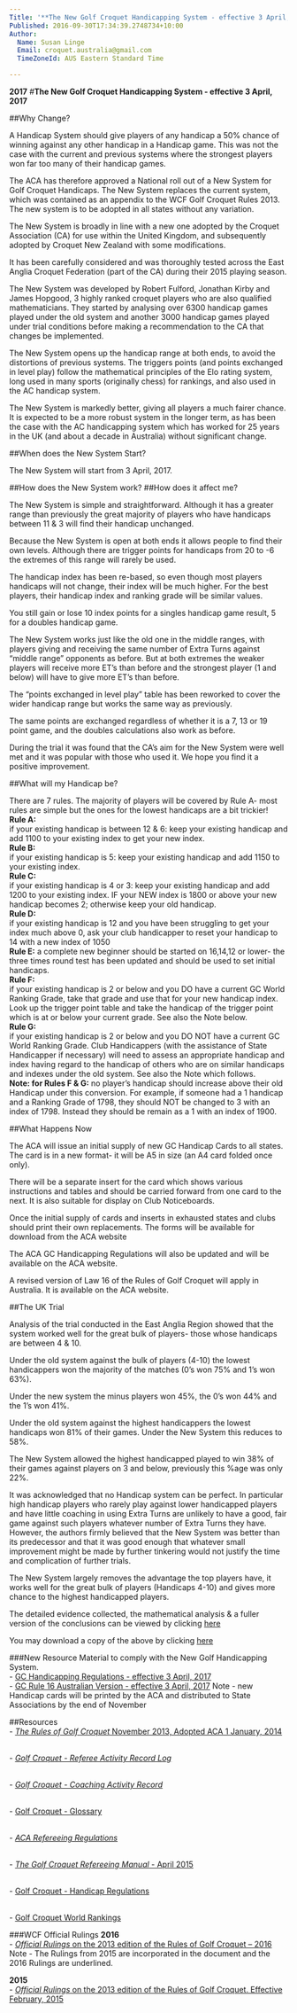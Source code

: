 ```yaml
---
Title: '**The New Golf Croquet Handicapping System - effective 3 April, 2017**'
Published: 2016-09-30T17:34:39.2748734+10:00
Author:
  Name: Susan Linge
  Email: croquet.australia@gmail.com
  TimeZoneId: AUS Eastern Standard Time

---
```

**2017**
#**The New Golf Croquet Handicapping System - effective 3 April, 2017**

##Why Change?

A Handicap System should give players of any handicap a 50% chance of winning against any other handicap in a Handicap game.  This was not the case with the current and previous systems where the strongest players won far too many of their handicap games.

The ACA has therefore approved a National roll out of a New System for Golf Croquet Handicaps.  The New System replaces the current system, which was contained as an appendix to the WCF Golf Croquet Rules 2013.  The new system is to be adopted in all states without any variation.

The New System is broadly in line with a new one adopted by the Croquet Association (CA) for use within the United Kingdom, and subsequently adopted by Croquet New Zealand with some modifications.

It has been carefully considered and was thoroughly tested across the East Anglia Croquet Federation (part of the CA) during their 2015 playing season.

The New System was developed by Robert Fulford, Jonathan Kirby and James Hopgood, 3 highly ranked croquet players who are also qualified mathematicians. They started by analysing over 6300 handicap games played under the old system and another 3000 handicap games played under trial conditions before making a recommendation to the CA that changes be implemented.

The New System opens up the handicap range at both ends, to avoid the distortions of previous systems.  The triggers points (and points exchanged in level play) follow the mathematical principles of the Elo rating system, long used in many sports (originally chess) for rankings, and also used in the AC handicap system.

The New System is markedly better, giving all players a much fairer chance.  It is expected to be a more robust system in the longer term, as has been the case with the AC handicapping system which has worked for 25 years in the UK (and about a decade in Australia) without significant change.

##When does the New System Start?

The New System will start from 3 April, 2017. 

##How does the New System work?
##How does it affect me?

The New System is simple and straightforward.  Although it has a greater range than previously the great majority of players who have handicaps between 11 & 3 will find their handicap unchanged.

Because the New System is open at both ends it allows people to find their own levels.  Although there are trigger points for handicaps from 20 to -6 the extremes of this range will rarely be used.

The handicap index has been re-based, so even though most players handicaps will not change, their index will be much higher.  For the best players, their handicap index and ranking grade will be similar values.

You still gain or lose 10 index points for a singles handicap game result, 5 for a doubles handicap game.

The New System works just like the old one in the middle ranges, with players giving and receiving the same number of Extra Turns against “middle range” opponents as before.  But at both extremes the weaker players will receive more ET’s than before and the strongest player (1 and below) will have to give more ET’s than before.

The “points exchanged in level play” table has been reworked to cover the wider handicap range but works the same way as previously.

The same points are exchanged regardless of whether it is a 7, 13 or 19 point game, and the doubles calculations also work as before.

During the trial it was found that the CA’s aim for the New System were well met and it was popular with those who used it.  We hope you find it a positive improvement.

##What will my Handicap be?

There are 7 rules.  The majority of players will be covered by Rule A- most rules are simple but the ones for the lowest handicaps are a bit trickier!
<br/>**Rule A:**
<br/>if your existing handicap is between 12 & 6: keep your existing handicap and add 1100 to your existing index to get your new index.
<br/>**Rule B:**
<br/>if your existing handicap is 5: keep your existing handicap and add 1150 to your existing index.
<br/>**Rule C:**
<br/>if your existing handicap is 4 or 3: keep your existing handicap and add 1200 to your existing index.  IF your NEW index is 1800 or above your new handicap becomes 2; otherwise keep your old handicap.
<br/>**Rule D:**
<br/>if your existing handicap is 12 and you have been struggling to get your index much above 0, ask your club handicapper to reset your handicap to 14 with a new index of 1050
<br/>**Rule E:**
a complete new beginner should be started on 16,14,12 or lower- the three times round test has been updated and should be used to set initial handicaps.
<br/>**Rule F:**
<br/>if your existing handicap is 2 or below and you DO have a current GC World Ranking Grade, take that grade and use that for your new handicap index.  Look up the trigger point table and take the handicap of the trigger point which is at or below your current grade.  See also the Note below.
<br/>**Rule G:**
<br/>if your existing handicap is 2 or below and you DO NOT have a current GC World Ranking Grade. Club Handicappers (with the assistance of State Handicapper if necessary) will need to assess an appropriate handicap and index having regard to the handicap of others who are on similar handicaps and indexes under the old system.  See also the Note which follows.
<br/>**Note: for Rules F & G:** no player’s handicap should increase above their old Handicap under this conversion.  For example, if someone had a 1 handicap and a Ranking Grade of 1798, they should NOT be changed to 3 with an index of 1798.  Instead they should be remain as a 1 with an index of 1900.

##What Happens Now

The ACA will issue an initial supply of new GC Handicap Cards to all states.  The card is in a new format- it will be A5 in size (an A4 card folded once only).  

There will be a separate insert for the card which shows various instructions and tables and should be carried forward from one card to the next.  It is also suitable for display on Club Noticeboards.

Once the initial supply of cards and inserts in exhausted states and clubs should print their own replacements.  The forms will be available for download from the ACA website

The ACA GC Handicapping Regulations will also be updated and will be available on the ACA website.

A revised version of Law 16 of the Rules of Golf Croquet will apply in Australia.  It is available on the ACA website.

##The UK Trial

Analysis of the trial conducted in the East Anglia Region showed that the system worked well for the great bulk of players- those whose handicaps are between 4 & 10.

Under the old system against the bulk of players (4-10) the lowest handicappers won the majority of the matches (0’s won 75% and 1’s won 63%).

Under the new system the minus players won 45%, the 0’s won 44% and the 1’s won 41%.

Under the old system against the highest handicappers the lowest handicaps won 81% of their games.  Under the New System this reduces to 58%.

The New System allowed the highest handicapped played to win 38% of their games against players on 3 and below, previously this %age was only 22%.

It was acknowledged that no Handicap system can be perfect.  In particular high handicap players who rarely play against lower handicapped players and have little coaching in using Extra Turns are unlikely to have a good, fair game against such players whatever number of Extra Turns they have.  However, the authors firmly believed that the New System was better than its predecessor and that it was good enough that whatever small improvement might be made by further tinkering would not justify the time and complication of further trials.

The New System largely removes the advantage the top players have, it works well for the great bulk of players (Handicaps 4-10) and gives more chance to the highest handicapped players.

The detailed evidence collected, the mathematical analysis & a fuller version of the conclusions can be viewed by clicking [here](https://www.dropbox.com/sh/saayh8pfe04hatk/AABHtzQaEvDRFE3qHHyF2IJOa?dl=0)


You may download a copy of the above by clicking [here](/disciplines/golf-croquet/resources/the-new-golf-croquet-handicapping-system.pdf)

###New Resource Material to comply with the New Golf Handicapping System.
<br/>- [GC Handicapping Regulations - effective 3 April, 2017](/disciplines/golf-croquet/resources/gc-handicap-regulations-3-april-2017.pdf)
<br/>- [GC Rule 16 Australian Version - effective 3 April, 2017](/disciplines/golf-croquet/resources/gc-rule16-australian-version.pdf)
Note - new Handicap cards will be printed by the ACA and distributed to State Associations by the end of November

##Resources
<br/>- [*The Rules of Golf Croquet* November 2013, Adopted ACA 1 January, 2014](/the-rules-of-golf-croquet-aca-final-6-2-effective-1-january-2014docx.pdf)

<br/>- [*Golf Croquet - Referee Activity Record Log*](/gc-referee-activity-log-november-2013.pdf)

<br/>- [*Golf Croquet - Coaching Activity Record*](/gc-coaching-activity-record.pdf)

<br/>- [Golf Croquet - Glossary](/gc-glossary-as-7-june.pdf)

<br/>- [*ACA Refereeing Regulations*](/aca-refereeing-regulations-october-2015.pdf)

<br/>- [*The Golf Croquet Refereeing Manual* - April 2015](/gc-refereeing-manual-april-2015.pdf)

<br/>- [Golf Croquet - Handicap Regulations](/gc-handicap-regulations-2014-effective-1-january-2014-2docx.pdf)

<br/>- [Golf Croquet World Rankings](http://rank.worldcroquet.org/gcrank/rank.php)

###WCF Official Rulings
**2016**
<br/>- [*Official Rulings* on the 2013 edition of the Rules of Golf Croquet – 2016](/2016-gc-official-rulings.pdf)
<br/>  Note - The Rulings from 2015 are incorporated in the document and the 2016 Rulings are underlined.

**2015**
<br/>- [*Official Rulings* on the 2013 edition of the Rules of Golf Croquet. Effective February, 2015](/2015-official-rulings.pdf)